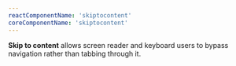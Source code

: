 ```yaml
---
reactComponentName: 'skiptocontent'
coreComponentName: 'skiptocontent'
---
```

**Skip to content** allows screen reader and keyboard users to bypass navigation rather than tabbing through it.
